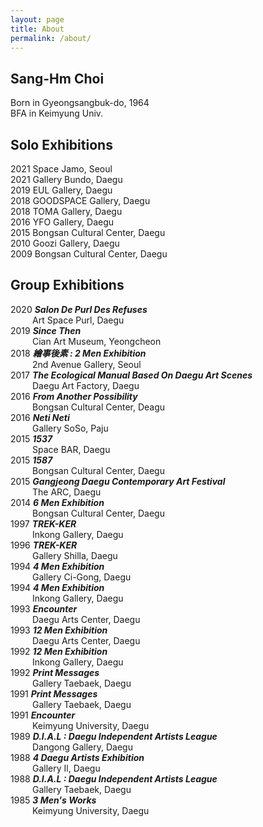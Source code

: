 ```yaml
---
layout: page
title: About
permalink: /about/
---
```


## **Sang-Hm Choi**<br>

Born in Gyeongsangbuk-do, 1964<br>
BFA in Keimyung Univ.

## **Solo Exhibitions**<br>

2021 Space Jamo, Seoul<br>
2021 Gallery Bundo, Daegu<br>
2019 EUL Gallery, Daegu<br>
2018 GOODSPACE Gallery, Daegu<br>
2018 TOMA Gallery, Daegu<br>
2016 YFO Gallery, Daegu<br>
2015 Bongsan Cultural Center, Daegu<br>
2010 Goozi Gallery, Daegu<br>
2009 Bongsan Cultural Center, Daegu<br>

 

## **Group Exhibitions**<br>

2020 ***Salon De Purl Des Refuses***<br>
&ensp;&ensp;&ensp;&ensp;&ensp;Art Space Purl, Daegu<br>
2019 ***Since Then***<br>
&ensp;&ensp;&ensp;&ensp;&ensp;Cian Art Museum, Yeongcheon<br>
2018 ***繪事後素 : 2 Men Exhibition***<br>
&ensp;&ensp;&ensp;&ensp;&ensp;2nd Avenue Gallery, Seoul<br>
2017 ***The Ecological Manual Based On Daegu Art Scenes***<br>
&ensp;&ensp;&ensp;&ensp;&ensp;Daegu Art Factory, Daegu<br>
2016 ***From Another Possibility***<br>
&ensp;&ensp;&ensp;&ensp;&ensp;Bongsan Cultural Center, Deagu<br>
2016 ***Neti Neti***<br>
&ensp;&ensp;&ensp;&ensp;&ensp;Gallery SoSo, Paju<br>
2015 ***1537***<br>
&ensp;&ensp;&ensp;&ensp;&ensp;Space BAR, Daegu<br>
2015 ***1587***<br>
&ensp;&ensp;&ensp;&ensp;&ensp;Bongsan Cultural Center, Daegu<br>
2015 ***Gangjeong Daegu Contemporary Art Festival***<br>
&ensp;&ensp;&ensp;&ensp;&ensp;The ARC, Daegu<br>
2014 ***6 Men Exhibition***<br>
&ensp;&ensp;&ensp;&ensp;&ensp;Bongsan Cultural Center, Daegu<br>
1997 ***TREK-KER***<br>
&ensp;&ensp;&ensp;&ensp;&ensp;Inkong Gallery, Daegu<br>
1996 ***TREK-KER***<br>
&ensp;&ensp;&ensp;&ensp;&ensp;Gallery Shilla, Daegu<br>
1994 ***4 Men Exhibition***<br>
&ensp;&ensp;&ensp;&ensp;&ensp;Gallery Ci-Gong, Daegu<br>
1994 ***4 Men Exhibition***<br>
&ensp;&ensp;&ensp;&ensp;&ensp;Inkong Gallery, Daegu<br>
1993 ***Encounter***<br>
&ensp;&ensp;&ensp;&ensp;&ensp;Daegu Arts Center, Daegu<br>
1993 ***12 Men Exhibition***<br>
&ensp;&ensp;&ensp;&ensp;&ensp;Daegu Arts Center, Daegu<br>
1992 ***12 Men Exhibition***<br>
&ensp;&ensp;&ensp;&ensp;&ensp;Inkong Gallery, Daegu<br>
1992 ***Print Messages***<br>
&ensp;&ensp;&ensp;&ensp;&ensp;Gallery Taebaek, Daegu<br>
1991 ***Print Messages***<br>
&ensp;&ensp;&ensp;&ensp;&ensp;Gallery Taebaek, Daegu<br>
1991 ***Encounter***<br>
&ensp;&ensp;&ensp;&ensp;&ensp;Keimyung University, Daegu<br>
1989 ***D.I.A.L : Daegu Independent Artists League***<br>
&ensp;&ensp;&ensp;&ensp;&ensp;Dangong Gallery, Daegu<br>
1988 ***4 Daegu Artists Exhibition***<br>
&ensp;&ensp;&ensp;&ensp;&ensp;Gallery Il, Daegu<br>
1988 ***D.I.A.L : Daegu Independent Artists League***<br>
&ensp;&ensp;&ensp;&ensp;&ensp;Gallery Taebaek, Daegu<br>
1985 ***3 Men's Works***<br>
&ensp;&ensp;&ensp;&ensp;&ensp;Keimyung University, Daegu<br>